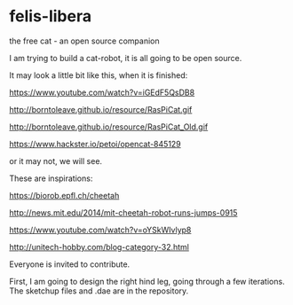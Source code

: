 # felis-libera
the free cat - an open source companion

I am trying to build a cat-robot, it is all going to be open source.

It may look a little bit like this, when it is finished:

https://www.youtube.com/watch?v=iGEdF5QsDB8

http://borntoleave.github.io/resource/RasPiCat.gif

http://borntoleave.github.io/resource/RasPiCat_Old.gif

https://www.hackster.io/petoi/opencat-845129

or it may not, we will see.

These are inspirations:

https://biorob.epfl.ch/cheetah

http://news.mit.edu/2014/mit-cheetah-robot-runs-jumps-0915

https://www.youtube.com/watch?v=oYSkWIvlyp8

http://unitech-hobby.com/blog-category-32.html

Everyone is invited to contribute.


First, I am going to design the right hind leg, going through a few iterations. The sketchup files and .dae are in the repository.
